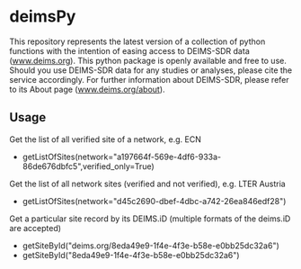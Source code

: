 # deimsPy

This repository represents the latest version of a collection of python functions with the intention of easing access to DEIMS-SDR data (www.deims.org).
This python package is openly available and free to use. Should you use DEIMS-SDR data for any studies or analyses, please cite the service accordingly.
For further information about DEIMS-SDR, please refer to its About page (www.deims.org/about).

## Usage

Get the list of all verified site of a network, e.g. ECN<br>
- getListOfSites(network="a197664f-569e-4df6-933a-86de676dbfc5",verified_only=True)

Get the list of all network sites (verified and not verified), e.g. LTER Austria<br>
- getListOfSites(network="d45c2690-dbef-4dbc-a742-26ea846edf28")

Get a particular site record by its DEIMS.iD (multiple formats of the deims.iD are accepted)<br>
- getSiteById("deims.org/8eda49e9-1f4e-4f3e-b58e-e0bb25dc32a6")<br>
- getSiteById("8eda49e9-1f4e-4f3e-b58e-e0bb25dc32a6")
